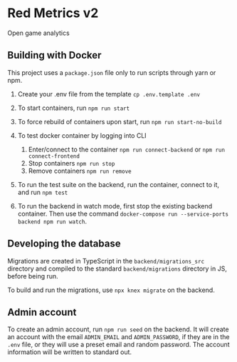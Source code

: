 # Red Metrics v2

Open game analytics

## Building with Docker

This project uses a `package.json` file only to run scripts through yarn or npm.

1. Create your .env file from the template
   `cp .env.template .env`

2. To start containers, run `npm run start`

3. To force rebuild of containers upon start, run `npm run start-no-build`

4. To test docker container by logging into CLI

   1. Enter/connect to the container
      `npm run connect-backend` or `npm run connect-frontend`
   2. Stop containers
      `npm run stop`
   3. Remove containers
      `npm run remove`

5. To run the test suite on the backend, run the container, connect to it, and run `npm test`

6. To run the backend in watch mode, first stop the existing backend container. Then use the command `docker-compose run --service-ports backend npm run watch`.

## Developing the database

Migrations are created in TypeScript in the `backend/migrations_src` directory and compiled to the standard `backend/migrations` directory in JS, before being run.

To build and run the migrations, use `npx knex migrate` on the backend.

## Admin account

To create an admin account, run `npm run seed` on the backend. It will create an account with the email `ADMIN_EMAIL` and `ADMIN_PASSWORD`, if they are in the `.env` file, or they will use a preset email and random password. The account information will be written to standard out.

